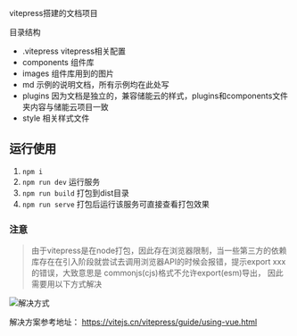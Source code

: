 vitepress搭建的文档项目

目录结构
- .vitepress vitepress相关配置
- components 组件库
- images 组件库用到的图片
- md 示例的说明文档，所有示例均在此处写
- plugins 因为文档是独立的，兼容储能云的样式，plugins和components文件夹内容与储能云项目一致
- style 相关样式文件

## 运行使用

1.	`npm i`
2. `npm run dev` 运行服务
3. `npm run build` 打包到dist目录
4. `npm run serve` 打包后运行该服务可直接查看打包效果


### 注意

> 由于vitepress是在node打包，因此存在浏览器限制，当一些第三方的依赖库存在在引入阶段就尝试去调用浏览器API的时候会报错，提示export xxx的错误，大致意思是 commonjs(cjs)格式不允许export(esm)导出， 因此需要用以下方式解决

![解决方式](D:\projects\vitepress-docs\docs\public\images\api-limit.png)



解决方案参考地址： https://vitejs.cn/vitepress/guide/using-vue.html

